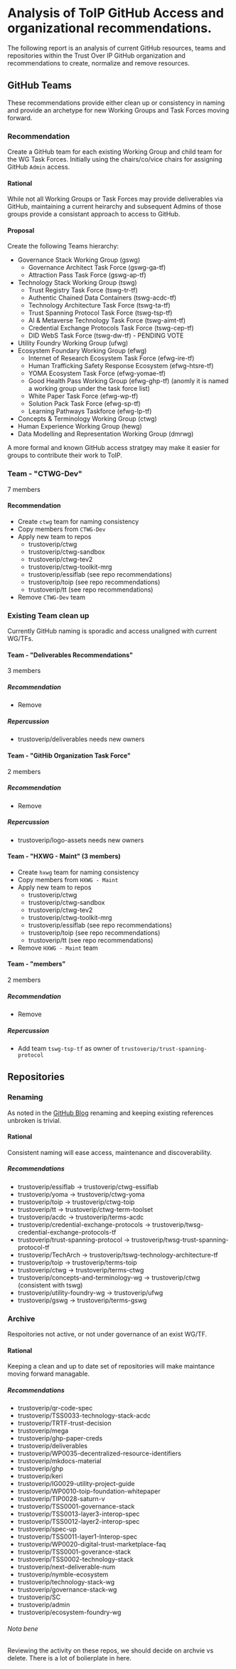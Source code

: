 # Analysis of ToIP GitHub Access and organizational recommendations.

The following report is an analysis of current GitHub resources, teams and repositories within the Trust Over IP GitHub organization and recommendations to create, normalize and remove resources.


## GitHub Teams

These recommendations provide either clean up or consistency in naming and provide an archetype for new Working Groups and Task Forces moving forward.

### Recommendation
Create a GitHub team for each existing Working Group and child team for the WG Task Forces. Initially using the chairs/co/vice chairs for assigning GitHub `Admin` access.

#### Rational
While not all Working Groups or Task Forces may provide deliverables via GitHub, maintaining a current heirarchy and subsequent Admins of those groups provide a consistant approach to access to GitHub.

#### Proposal
Create the following Teams hierarchy:

* Governance Stack Working Group (gswg)
    * Governance Architect Task Force (gswg-ga-tf)
    * Attraction Pass Task Force (gswg-ap-tf)
* Technology Stack Working Group (tswg)
    * Trust Registry Task Force (tswg-tr-tf)
    * Authentic Chained Data Containers (tswg-acdc-tf)
    * Technology Architecture Task Force (tswg-ta-tf)
    * Trust Spanning Protocol Task Force (tswg-tsp-tf)
    * AI & Metaverse Technology Task Force (tswg-aimt-tf)
    * Credential Exchange Protocols Task Force (tswg-cep-tf)
    * DID WebS Task Force (tswg-dw-tf) - PENDING VOTE
* Utility Foundry Working Group (ufwg)
* Ecosystem Foundary Working Group (efwg)
    * Internet of Research Ecosystem Task Force (efwg-ire-tf)
    * Human Trafficking Safety Response Ecosystem (efwg-htsre-tf)
    * YOMA Ecosystem Task Force (efwg-yomae-tf)
    * Good Health Pass Working Group (efwg-ghp-tf) (anomly it is named a working group under the task force list)
    * White Paper Task Force (efwg-wp-tf)
    * Solution Pack Task Force (efwg-sp-tf)
    * Learning Pathways Taskforce (efwg-lp-tf)
* Concepts & Terminology Working Group (ctwg)
* Human Experience Working Group (hewg)
* Data Modelling and Representation Working Group (dmrwg)

A more formal and known GitHub access stratgey may make it easier for groups to contribute their work to ToIP.

### Team - "CTWG-Dev"
7 members

#### Recommendation
* Create `ctwg` team for naming consistency
* Copy members from `CTWG-Dev`
* Apply new team to repos
    * trustoverip/ctwg
    * trustoverip/ctwg-sandbox
    * trustoverip/ctwg-tev2
    * trustoverip/ctwg-toolkit-mrg
    * trustoverip/essiflab (see repo recommendations)
    * trustoverip/toip (see repo recommendations)
    * trustoverip/tt (see repo recommendations)
* Remove `CTWG-Dev` team

### Existing Team clean up
Currently GitHub naming is sporadic and access unaligned with current WG/TFs.

#### Team - "Deliverables Recommendations" 
3 members

##### Recommendation
* Remove

##### Repercussion
* trustoverip/deliverables needs new owners

#### Team - "GitHib Organization Task Force"
2 members

##### Recommendation
* Remove

##### Repercussion
* trustoverip/logo-assets needs new owners

#### Team - "HXWG - Maint" (3 members)
* Create `hxwg` team for naming consistency
* Copy members from `HXWG - Maint`
* Apply new team to repos
    * trustoverip/ctwg
    * trustoverip/ctwg-sandbox
    * trustoverip/ctwg-tev2
    * trustoverip/ctwg-toolkit-mrg
    * trustoverip/essiflab (see repo recommendations)
    * trustoverip/toip (see repo recommendations)
    * trustoverip/tt (see repo recommendations)
* Remove `HXWG - Maint` team

#### Team - "members"
2 members

##### Recommendation
* Remove

##### Repercussion
 * Add team `tswg-tsp-tf` as owner of `trustoverip/trust-spanning-protocol`

## Repositories

### Renaming
As noted in the [GitHub Blog](https://github.blog/2013-05-16-repository-redirects-are-here/) renaming and keeping existing references unbroken is trivial.

#### Rational
Consistent naming will ease access, maintenance and discoverability.

##### Recommendations
 * trustoverip/essiflab -> trustoverip/ctwg-essiflab 
 * trustoverip/yoma -> trustoverip/ctwg-yoma 
 * trustoverip/toip  -> trustoverip/ctwg-toip 
 * trustoverip/tt -> trustoverip/ctwg-term-toolset
 * trustoverip/acdc -> trustoverip/terms-acdc
 * trustoverip/credential-exchange-protocols -> trustoverip/twsg-credential-exchange-protocols-tf
 * trustoverip/trust-spanning-protocol -> trustoverip/twsg-trust-spanning-protocol-tf
 * trustoverip/TechArch -> trustoverip/tswg-technology-architecture-tf
 * trustoverip/toip -> trustoverip/terms-toip
 * trustoverip/ctwg -> trustoverip/terms-ctwg
 * trustoverip/concepts-and-terminology-wg -> trustoverip/ctwg (consistent with tswg)
 * trustoverip/utility-foundry-wg -> trustoverip/ufwg
 * trustoverip/gswg -> trustoverip/terms-gswg

### Archive

Respoitories not active, or not under governance of an exist WG/TF.

#### Rational

Keeping a clean and up to date set of repositories will make maintance moving forward managable.

##### Recommendations
* trustoverip/qr-code-spec
* trustoverip/TSS0033-technology-stack-acdc
* trustoverip/TRTF-trust-decision
* trustoverip/mega
* trustoverip/ghp-paper-creds
* trustoverip/deliverables
* trustoverip/WP0035-decentralized-resource-identifiers
* trustoverip/mkdocs-material
* trustoverip/ghp
* trustoverip/keri
* trustoverip/IG0029-utility-project-guide
* trustoverip/WP0010-toip-foundation-whitepaper
* trustoverip/TIP0028-saturn-v
* trustoverip/TSS0001-governance-stack
* trustoverip/TSS0013-layer3-interop-spec
* trustoverip/TSS0012-layer2-interop-spec
* trustoverip/spec-up
* trustoverip/TSS0011-layer1-Interop-spec
* trustoverip/WP0020-digital-trust-marketplace-faq
* trustoverip/TSS0001-goverance-stack
* trustoverip/TSS0002-technology-stack
* trustoverip/next-deliverable-num
* trustoverip/nymble-ecosystem
* trustoverip/technology-stack-wg
* trustoverip/governance-stack-wg
* trustoverip/SC
* trustoverip/admin
* trustoverip/ecosystem-foundry-wg

###### Nota bene
Reviewing the activity on these repos, we should decide on archvie vs delete.
There is a lot of bolierplate in here.
